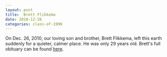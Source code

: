 ```yaml
---
layout: post
title:  Brett Flikkema
date: 2010-12-26
categories: class-of-1999
---
```

On Dec. 26, 2010, our loving son and brother, Brett Flikkema, left this earth suddenly for a quieter, calmer place. He was only 29 years old. Brett's full obituary can be found [here](https://tinyurl.com/y22ept62).
